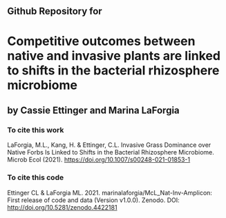 ## Github Repository for
# Competitive outcomes between native and invasive plants are linked to shifts in the bacterial rhizosphere microbiome 
## by Cassie Ettinger and Marina LaForgia

### To cite this work 
LaForgia, M.L., Kang, H. & Ettinger, C.L. Invasive Grass Dominance over Native Forbs Is Linked to Shifts in the Bacterial Rhizosphere Microbiome. Microb Ecol (2021). https://doi.org/10.1007/s00248-021-01853-1

### To cite this code
Ettinger CL & LaForgia ML. 2021. marinalaforgia/McL_Nat-Inv-Amplicon: First release of code and data (Version v1.0.0). Zenodo. DOI: http://doi.org/10.5281/zenodo.4422181

